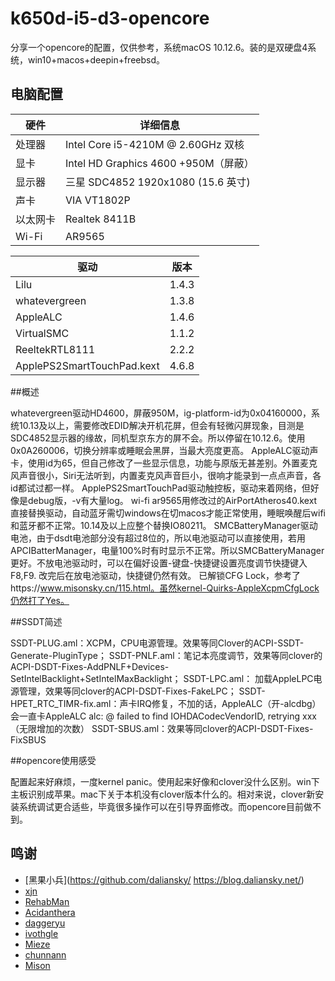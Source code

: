 # k650d-i5-d3-opencore

分享一个opencore的配置，仅供参考，系统macOS 10.12.6。装的是双硬盘4系统，win10+macos+deepin+freebsd。

## 电脑配置

| 硬件    | 详细信息                           |
| -------- | ---------------------------------- |
| 处理器   | Intel Core i5-4210M @ 2.60GHz 双核 |
| 显卡     | Intel HD Graphics 4600 +950M（屏蔽）   |
| 显示器   | 三星 SDC4852 1920x1080 (15.6 英寸)         |
| 声卡     | VIA VT1802P          |
| 以太网卡  | Realtek 8411B     |
| Wi-Fi   | AR9565                |

| 驱动    | 版本                           |
| -------- | -------------------------- |
| Lilu    | 1.4.3 |
| whatevergreen   | 1.3.8   |
| AppleALC   | 1.4.6       |
| VirtualSMC     | 1.1.2      |
| ReeltekRTL8111  | 2.2.2     |
| ApplePS2SmartTouchPad.kext  | 4.6.8      |

##概述

whatevergreen驱动HD4600，屏蔽950M，ig-platform-id为0x04160000，系统10.13及以上，需要修改EDID解决开机花屏，但会有轻微闪屏现象，目测是SDC4852显示器的缘故，同机型京东方的屏不会。所以停留在10.12.6。使用0x0A260006，切换分辨率或睡眠会黑屏，当最大亮度更高。
AppleALC驱动声卡，使用id为65，但自己修改了一些显示信息，功能与原版无甚差别。外置麦克风声音很小，Siri无法听到，内置麦克风声音巨小，很响才能录到一点点声音，各id都试过都一样。
ApplePS2SmartTouchPad驱动触控板，驱动来着网络，但好像是debug版，-v有大量log。
wi-fi ar9565用修改过的AirPortAtheros40.kext直接替换驱动，自动蓝牙需切windows在切macos才能正常使用，睡眠唤醒后wifi和蓝牙都不正常。10.14及以上应整个替换IO80211。
SMCBatteryManager驱动电池，由于dsdt电池部分没有超过8位的，所以电池驱动可以直接使用，若用APCIBatterManager，电量100%时有时显示不正常。所以SMCBatteryManager更好。不放电池驱动时，可以在偏好设置-键盘-快捷键设置亮度调节快捷键入F8,F9. 改完后在放电池驱动，快捷键仍然有效。
已解锁CFG Lock，参考了https://www.misonsky.cn/115.html。虽然kernel-Quirks-AppleXcpmCfgLock仍然打了Yes。

##SSDT简述

SSDT-PLUG.aml：XCPM，CPU电源管理。效果等同Clover的ACPI-SSDT-Generate-PluginType；
SSDT-PNLF.aml：笔记本亮度调节，效果等同clover的ACPI-DSDT-Fixes-AddPNLF+Devices-SetIntelBacklight+SetIntelMaxBacklight；
SSDT-LPC.aml： 加载AppleLPC电源管理，效果等同clover的ACPI-DSDT-Fixes-FakeLPC；
SSDT-HPET_RTC_TIMR-fix.aml：声卡IRQ修复，不加的话，AppleALC（开-alcdbg）会一直卡AppleALC       alc: @ failed to find IOHDACodecVendorID, retrying xxx（无限增加的次数）
SSDT-SBUS.aml：效果等同clover的ACPI-DSDT-Fixes-FixSBUS

##opencore使用感受

配置起来好麻烦，一度kernel panic。使用起来好像和clover没什么区别。win下主板识别成苹果。mac下关于本机没有clover版本什么的。相对来说，clover新安装系统调试更合适些，毕竟很多操作可以在引导界面修改。而opencore目前做不到。


## 鸣谢

- [黑果小兵](https://github.com/daliansky/  https://blog.daliansky.net/)
- [xjn](https://blog.xjn819.com/?author=1)
- [RehabMan](https://github.com/RehabMan)
- [Acidanthera](https://github.com/acidanthera)
- [daggeryu](https://github.com/daggeryu)
- [ivothgle](https://github.com/ivothgle/)
- [Mieze](https://github.com/Mieze/RTL8111_driver_for_OS_X)
- [chunnann](https://www.insanelymac.com/forum/topic/312045-atheros-wireless-driver-os-x-101112-for-unsupported-cards/?do=findComment&comment=2509900)
- [Mison](https://www.misonsky.cn/115.html)
